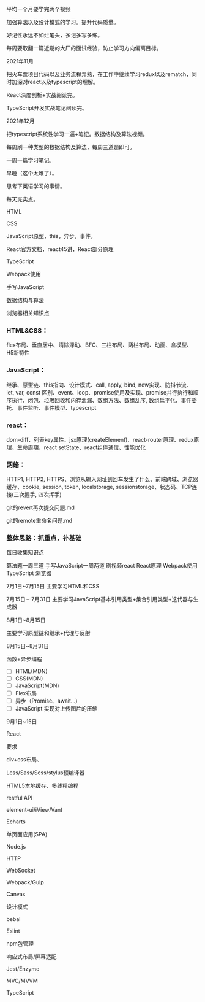 平均一个月要学完两个视频

加强算法以及设计模式的学习。提升代码质量。

好记性永远不如烂笔头，多记多写多练。

每周要取翻一篇近期的大厂的面试经验，防止学习方向偏离目标。



2021年11月

把火车票项目代码以及业务流程弄熟，在工作中继续学习redux以及rematch，同时加深对react以及typescript的理解。

React深度剖析+实战阅读完。

TypeScript开发实战笔记阅读完。

2021年12月

把typescript系统性学习一遍+笔记。数据结构及算法视频。

每周刷一种类型的数据结构及算法，每周三道题即可。

一周一篇学习笔记。

早睡（这个太难了）。

思考下英语学习的事情。

每天充实点。













HTML

CSS

JavaScript原型，this，异步，事件，

React官方文档，react45讲，React部分原理

TypeScript

Webpack使用

手写JavaScript

数据结构与算法

浏览器相关知识点



### HTML&CSS：

flex布局、垂直居中、清除浮动、BFC、三栏布局、两栏布局、动画、盒模型、H5新特性

### JavaScript：

继承、原型链、this指向、设计模式、call, apply, bind, new实现、防抖节流、let, var, const 区别、event、loop、promise使用及实现、promise并行执行和顺序执行、闭包、垃圾回收和内存泄漏、数组方法、数组乱序, 数组扁平化、事件委托、事件监听、事件模型、typescript

### react：

dom-diff、列表key属性、jsx原理(createElement)、react-router原理、redux原理、生命周期、react setState、react组件通信、性能优化

### 网络：

HTTP1, HTTP2, HTTPS、浏览从输入网址到回车发生了什么、前端跨域、浏览器缓存、cookie, session, token, localstorage, sessionstorage、状态码、TCP连接(三次握手, 四次挥手)



git的revert再次提交问题.md

git的remote重命名问题.md


### 整体思路：抓重点，补基础

每日收集知识点

算法题一周三道
手写JavaScript一周两道
刷视频react
React原理
Webpack使用
TypeScript
浏览器









7月1日~7月15日
主要学习HTML和CSS

7月15日~-7月31日
主要学习JavaScript基本引用类型+集合引用类型+迭代器与生成器

8月1日~8月15日

主要学习原型链和继承+代理与反射

8月15日~8月31日

函数+异步编程

- [ ] HTML(MDN)
- [ ] CSS(MDN)
- [ ] JavaScript(MDN)
- [ ] Flex布局
- [ ] 异步（Promise、await...)
- [ ] JavaScript 实现对上传图片的压缩

9月1日~15日

React


要求

div+css布局、

Less/Sass/Scss/stylus预编译器

HTML5本地缓存、多线程编程

restful API

element-ui/iView/Vant

Echarts

单页面应用(SPA)

Node.js

HTTP

WebSocket

Webpack/Gulp

Canvas

设计模式

bebal

Eslint

npm包管理

响应式布局/屏幕适配

Jest/Enzyme

MVC/MVVM

TypeScript

